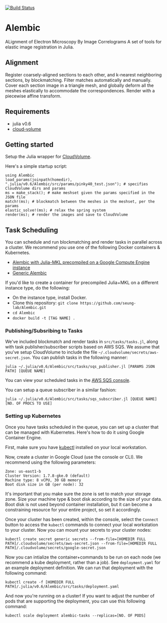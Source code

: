[![Build Status](https://travis-ci.org/seung-lab/Julimaps.svg?branch=master)](https://travis-ci.org/seung-lab/Julimaps)

# Alembic
ALignment of Electron Microscopy By Image Correlograms
A set of tools for elastic image registration in Julia.

## Alignment
Register coarsely-aligned sections to each other, and k-nearest neighboring sections, by blockmatching. Filter matches automatically and manually. Cover each section image in a triangle mesh, and globally deform all the meshes elastically to accommodate the correspondences. Render with a piecewise affine transform.

## Requirements  
* julia v0.6
* [cloud-volume](https://github.com/seung-lab/cloud-volume)

## Getting started  
Setup the Julia wrapper for [CloudVolume](https://github.com/seung-lab/CloudVolume.jl).

Here's a simple startup script:
```
using Alembic
load_params(joinpath(homedir), ".julia/v0.6/Alembic/src/params/pinky40_test.json"); # specifies CloudVolume dirs and params
ms = make_stack(); # make meshset given the params specified in the JSON file
match!(ms); # blockmatch between the meshes in the meshset, per the params
elastic_solve!(ms); # relax the spring system
render(ms); # render the images and save to CloudVolume
```

## Task Scheduling  
You can schedule and run blockmatching and render tasks in parallel across a cluster. We recommend you use one of the following Docker containers & Kubernetes.
* [Alembic with Julia-MKL precompiled on a Google Compute Engine instance](https://hub.docker.com/u/macrintr/alembic:julia-mkl-gce)
* [Generic Alembic](https://hub.docker.com/u/sergiypopo/alembic:generic)

If you'd like to create a container for precompiled Julia+MKL on a different instance type, do the following:
* On the instance type, install Docker.
* Clone this repository: `git clone https://github.com/seung-lab/Alembic.git`
* `cd Alembic`
* `docker build -t [TAG NAME] .`


### Publishing/Subsribing to Tasks
We've included blockmatch and render tasks in `src/tasks/tasks.jl`, along with task publisher/subscriber scripts based on AWS SQS. We assume that you've setup CloudVolume to include the file `~/.cloudvolume/secrets/aws-secret.json`. You can publish tasks in the following manner:

```
julia ~/.julia/v0.6/Alembic/src/tasks/sqs_publisher.jl [PARAMS JSON PATH] [QUEUE NAME]
```

You can view your scheduled tasks in the [AWS SQS console](https://console.aws.amazon.com/sqs/).

You can setup a queue subscriber in a similar fashion:

```
julia ~/.julia/v0.6/Alembic/src/tasks/sqs_subscriber.jl [QUEUE NAME] [NO. OF PROCS TO USE]
```

### Setting up Kubernetes
Once you have tasks scheduled in the queue, you can set up a cluster that can be managed with Kubernetes. Here's how to do it using Google Container Engine.

First, make sure you have [kubectl](https://kubernetes.io/docs/tasks/tools/install-kubectl/) installed on your local workstation.

Now, create a cluster in Google Cloud (use the console or CLI). We recommend using the following parameters:
```
Zone: us-east1-b
Cluster Version: 1.7.8-gke.0 (default)
Machine type: 8 vCPU, 30 GB memory
Boot disk size in GB (per node): 32
```

It's important that you make sure the zone is set to match your storage zone. Size your machine type & boot disk according to the size of your data. Boot disk is not used beyond container installation, but it can become a constraining resource for your entire project, so set it accordingly.

Once your cluster has been created, within the console, select the `Connect` button to access the `kubectl` commands to connect your local workstation to your cluster. Now you can mount your secrets to your cluster nodes:

```
kubectl create secret generic secrets --from-file=[HOMEDIR FULL PATH]/.cloudvolume/secrets/aws-secret.json --from-file=[HOMEDIR FULL PATH]/.cloudvolume/secrets/google-secret.json
```

Now you can intialize the container+commands to be run on each node (we recommend a kube deployment, rather than a job). See `deployment.yaml` for an example deployment definition. We can run that deployment with the following command:

```
kubectl create -f [HOMEDIR FULL PATH]/.julia/v0.6/Alembic/src/tasks/deployment.yaml
```

And now you're running on a cluster! If you want to adjust the number of pods that are supporting the deployment, you can use this following command:

```
kubectl scale deployment alembic-tasks --replicas=[NO. OF PODS]
```
